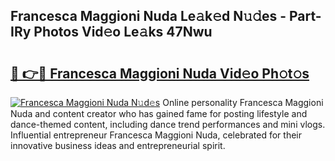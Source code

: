 ## Francesca Maggioni Nuda Le𝚊k𝚎d N𝚞𝚍es - Part-IRy Photos Vid𝚎o Le𝚊ks 47Nwu

# <h2><a href="http://fbfvf1j.evod.top/?m=Francesca+Maggioni+Nuda">🔗 👉🔴 Francesca Maggioni Nuda Vid𝚎o Ph𝚘t𝚘s</a></h2>

[![Francesca Maggioni Nuda N𝚞d𝚎s](https://i.imgur.com/8V9OHl7.gif)](http://fbfvf1j.evod.top/?m=Francesca+Maggioni+Nuda)
Online personality Francesca Maggioni Nuda and content creator who has gained fame for posting lifestyle and dance-themed content, including dance trend performances and mini vlogs. Influential entrepreneur Francesca Maggioni Nuda, celebrated for their innovative business ideas and entrepreneurial spirit. 
